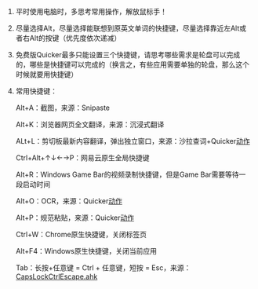 1. 平时使用电脑时，多思考常用操作，解放鼠标手！

2. 尽量选择Alt，尽量选择能联想到原英文单词的快捷键，尽量选择靠近左Alt或者右Alt的按键（优先度依次递减）

3. 免费版Quicker最多只能设置三个快捷键，请思考哪些需求是轮盘可以完成的，哪些是快捷键可以完成的（换言之，有些应用需要单独的轮盘，那么这个时候就要用快捷键）

4. 常用快捷键：

   Alt+A：截图，来源：Snipaste

   Alt+K：浏览器网页全文翻译，来源：沉浸式翻译

   ALt+L：剪切板最新内容翻译，弹出独立窗口，来源：沙拉查词+Quicker[动作](https://getquicker.net/Sharedaction?code=b0d1a134-8284-4a44-d1be-08d746da5869)

   Ctrl+Alt+↑↓←→P：网易云原生全局快捷键

   Alt+R：Windows Game Bar的视频录制快捷键，但是Game Bar需要等待一段启动时间

   Alt+O：OCR，来源：Quicker[动作](https://getquicker.net/Sharedaction?code=7f77f60e-8bd4-41d7-3817-08d69616d953)

   Alt+P：规范粘贴，来源：Quicker[动作](https://getquicker.net/Sharedaction?code=cfc572a1-47c8-4fab-2457-08d6d7620f1e)

   Ctrl+W：Chrome原生快捷键，关闭标签页

   Alt+F4：Windows原生快捷键，关闭当前应用

   Tab：长按+任意键 = Ctrl + 任意键，短按 = Esc，来源：[CapsLockCtrlEscape.ahk](https://gist.githubusercontent.com/sedm0784/4443120/raw/736e499ad4556eb9ae7551f111ad4350e3097f6b/CapsLockCtrlEscape.ahk)

   
